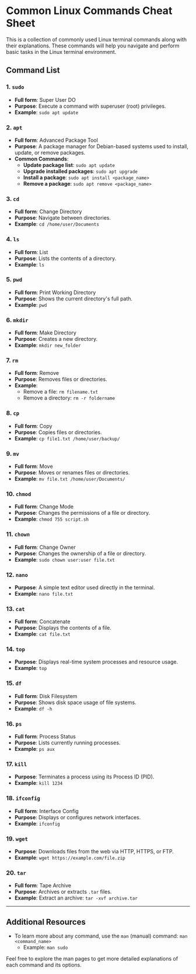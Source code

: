 # Common Linux Commands Cheat Sheet

This is a collection of commonly used Linux terminal commands along with their explanations. These commands will help you navigate and perform basic tasks in the Linux terminal environment.

## Command List

### 1. `sudo`
- **Full form**: Super User DO
- **Purpose**: Execute a command with superuser (root) privileges.
- **Example**: `sudo apt update`

### 2. `apt`
- **Full form**: Advanced Package Tool
- **Purpose**: A package manager for Debian-based systems used to install, update, or remove packages.
- **Common Commands**:
  - **Update package list**: `sudo apt update`
  - **Upgrade installed packages**: `sudo apt upgrade`
  - **Install a package**: `sudo apt install <package_name>`
  - **Remove a package**: `sudo apt remove <package_name>`

### 3. `cd`
- **Full form**: Change Directory
- **Purpose**: Navigate between directories.
- **Example**: `cd /home/user/Documents`

### 4. `ls`
- **Full form**: List
- **Purpose**: Lists the contents of a directory.
- **Example**: `ls`

### 5. `pwd`
- **Full form**: Print Working Directory
- **Purpose**: Shows the current directory's full path.
- **Example**: `pwd`

### 6. `mkdir`
- **Full form**: Make Directory
- **Purpose**: Creates a new directory.
- **Example**: `mkdir new_folder`

### 7. `rm`
- **Full form**: Remove
- **Purpose**: Removes files or directories.
- **Example**:
  - Remove a file: `rm filename.txt`
  - Remove a directory: `rm -r foldername`

### 8. `cp`
- **Full form**: Copy
- **Purpose**: Copies files or directories.
- **Example**: `cp file1.txt /home/user/backup/`

### 9. `mv`
- **Full form**: Move
- **Purpose**: Moves or renames files or directories.
- **Example**: `mv file.txt /home/user/Documents/`

### 10. `chmod`
- **Full form**: Change Mode
- **Purpose**: Changes the permissions of a file or directory.
- **Example**: `chmod 755 script.sh`

### 11. `chown`
- **Full form**: Change Owner
- **Purpose**: Changes the ownership of a file or directory.
- **Example**: `sudo chown user:user file.txt`

### 12. `nano`
- **Purpose**: A simple text editor used directly in the terminal.
- **Example**: `nano file.txt`

### 13. `cat`
- **Full form**: Concatenate
- **Purpose**: Displays the contents of a file.
- **Example**: `cat file.txt`

### 14. `top`
- **Purpose**: Displays real-time system processes and resource usage.
- **Example**: `top`

### 15. `df`
- **Full form**: Disk Filesystem
- **Purpose**: Shows disk space usage of file systems.
- **Example**: `df -h`

### 16. `ps`
- **Full form**: Process Status
- **Purpose**: Lists currently running processes.
- **Example**: `ps aux`

### 17. `kill`
- **Purpose**: Terminates a process using its Process ID (PID).
- **Example**: `kill 1234`

### 18. `ifconfig`
- **Full form**: Interface Config
- **Purpose**: Displays or configures network interfaces.
- **Example**: `ifconfig`

### 19. `wget`
- **Purpose**: Downloads files from the web via HTTP, HTTPS, or FTP.
- **Example**: `wget https://example.com/file.zip`

### 20. `tar`
- **Full form**: Tape Archive
- **Purpose**: Archives or extracts `.tar` files.
- **Example**: Extract an archive: `tar -xvf archive.tar`

---

## Additional Resources

- To learn more about any command, use the `man` (manual) command: `man <command_name>`
  - Example: `man sudo`

Feel free to explore the man pages to get more detailed explanations of each command and its options.
